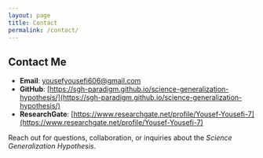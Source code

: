 ```yaml
---
layout: page
title: Contact
permalink: /contact/
---
```

## Contact Me

- **Email**: [yousefyousefi606@gmail.com](mailto:yousefyousefi606@gmail.com)
- **GitHub**: [https://sgh-paradigm.github.io/science-generalization-hypothesis/](https://sgh-paradigm.github.io/science-generalization-hypothesis/)
- **ResearchGate**: [https://www.researchgate.net/profile/Yousef-Yousefi-7](https://www.researchgate.net/profile/Yousef-Yousefi-7)

Reach out for questions, collaboration, or inquiries about the *Science Generalization Hypothesis*.
